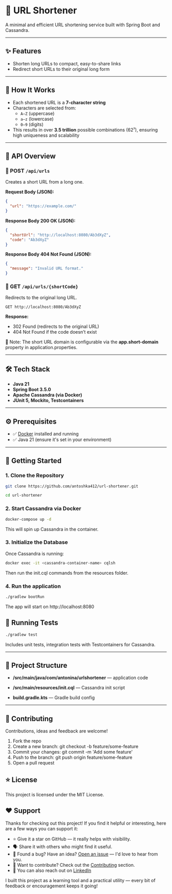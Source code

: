# 🔗 URL Shortener

A minimal and efficient URL shortening service built with Spring Boot and Cassandra.

---

## ✨ Features

- Shorten long URLs to compact, easy-to-share links
- Redirect short URLs to their original long form

---

## 🧠 How It Works

- Each shortened URL is a **7-character string**
- Characters are selected from:
    - `A–Z` (uppercase)
    - `a–z` (lowercase)
    - `0–9` (digits)
- This results in over **3.5 trillion** possible combinations (62⁷), ensuring high uniqueness and
  scalability

---

## 🔌 API Overview

### 🎯 POST `/api/urls`

Creates a short URL from a long one.

**Request Body (JSON):**

```json
{
  "url": "https://example.com/"
}
```

**Response Body 200 OK (JSON):**

```json
{
  "shortUrl": "http://localhost:8080/Ab3dXyZ",
  "code": "Ab3dXyZ"
}
```

**Response Body 404 Not Found (JSON):**

```json
{
  "message": "Invalid URL format."
}
```

### 🔁 GET `/api/urls/{shortCode}`

Redirects to the original long URL.

```
GET http://localhost:8080/Ab3dXyZ
```

**Response:**

- 302 Found (redirects to the original URL)
- 404 Not Found if the code doesn’t exist

📌 Note: The short URL domain is configurable via the **app.short-domain** property in
application.properties.

---

## 🛠️ Tech Stack

- **Java 21**
- **Spring Boot 3.5.0**
- **Apache Cassandra (via Docker)**
- **JUnit 5, Mockito, Testcontainers**

---

## ⚙️ Prerequisites

- ✅ [Docker](https://www.docker.com/) installed and running
- ✅ Java 21 (ensure it's set in your environment)

---

## 🚀 Getting Started

### 1. Clone the Repository

```bash
git clone https://github.com/antoshka412/url-shortener.git
```
```bash
cd url-shortener
```

### 2. Start Cassandra via Docker

```bash
docker-compose up -d
```

This will spin up Cassandra in the container.

### 3. Initialize the Database

Once Cassandra is running:

```bash
docker exec -it <cassandra-container-name> cqlsh
```

Then run the init.cql commands from the resources folder.

### 4. Run the application

```bash
./gradlew bootRun
```

The app will start on http://localhost:8080

## 🧪 Running Tests

```bash
./gradlew test
```

Includes unit tests, integration tests with Testcontainers for Cassandra.

---

## 📁 Project Structure

- **/src/main/java/com/antonina/urlshortener** — application code

- **/src/main/resources/init.cql** — Cassandra init script

- **build.gradle.kts** — Gradle build config

---

## 🤝 Contributing

Contributions, ideas and feedback are welcome!

1. Fork the repo
2. Create a new branch: git checkout -b feature/some-feature
3. Commit your changes: git commit -m 'Add some feature'
4. Push to the branch: git push origin feature/some-feature
5. Open a pull request

## ⭐ License

This project is licensed under the MIT License.

## ❤️ Support

Thanks for checking out this project! If you find it helpful or interesting, here are a few ways you
can support it:

- ⭐ Give it a star on GitHub — it really helps with visibility.
- 🗣️ Share it with others who might find it useful.
- 🐛 Found a bug? Have an
  idea? [Open an issue](https://github.com/antoshka412/url-shortener/issues) — I'd love to hear from
  you.
- 🤝 Want to contribute? Check out the [Contributing](#contributing) section.
- 💌 You can also reach out on [LinkedIn](https://www.linkedin.com/in/antonina-poliachenko-b834868b/)

I built this project as a learning tool and a practical utility — every bit of feedback or
encouragement keeps it going!
